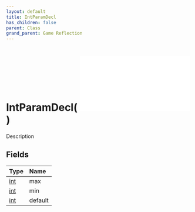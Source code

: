 ```yaml
---
layout: default
title: IntParamDecl
has_children: false
parent: Class
grand_parent: Game Reflection
---
```

# IntParamDecl( ![ ParamDecl ](/game-reflection/classes/param_decl.md) )
Description 

## Fields
| Type | Name |
|:-------------|:--------------|
| [int](/game-reflection/enums/int.md) | max |
| [int](/game-reflection/enums/int.md) | min |
| [int](/game-reflection/enums/int.md) | default |
